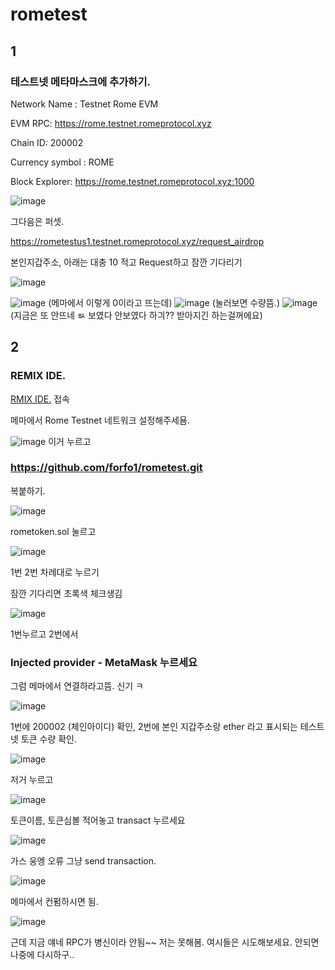 # rometest

## 1

### 테스트넷 메타마스크에 추가하기.

Network Name : Testnet Rome EVM

EVM RPC: https://rome.testnet.romeprotocol.xyz

Chain ID: 200002

Currency symbol : ROME

Block Explorer: https://rome.testnet.romeprotocol.xyz:1000    

![image](https://github.com/user-attachments/assets/7bd19ba8-fa2f-4394-8d0f-fc2480a47618)

그다음은 퍼셋.

https://rometestus1.testnet.romeprotocol.xyz/request_airdrop

본인지갑주소, 아래는 대충 10 적고 Request하고 잠깐 기다리기

![image](https://github.com/user-attachments/assets/53102a58-f09d-4379-a1d6-943fd132335e)


![image](https://github.com/user-attachments/assets/ee581fa3-cdc0-43d3-accc-5034b4e9196a)
(메마에서 이렇게 0이라고 뜨는데)
![image](https://github.com/user-attachments/assets/7d6f181a-67aa-4622-ade2-20f4388660e5)
(눌러보면 수량뜸.)
![image](https://github.com/user-attachments/assets/61807f10-abd4-4141-ad88-1281eabad97e)
(지금은 또 안뜨네 ㅄ 보였다 안보였다 하긔?? 받아지긴 하는걸꺼에요)

## 2

### REMIX IDE.


[RMIX IDE.](https://remix.ethereum.org/)
접속

메마에서 Rome Testnet 네트워크 설정해주세욤.

![image](https://github.com/user-attachments/assets/79325f36-52f6-44b4-9dd0-e326f6b2654f)
이거 누르고

### https://github.com/forfo1/rometest.git
복붙하기.

![image](https://github.com/user-attachments/assets/6c1982be-462a-4af4-9bc6-6d7279185212)

rometoken.sol 눌르고

![image](https://github.com/user-attachments/assets/3e5c1eb1-d370-4034-9181-10a19aa21f27)

1번 2번 차례대로 누르기

잠깐 기다리면 초록색 체크생김

![image](https://github.com/user-attachments/assets/1511099b-81d3-49e0-8d49-5ae512bdea16)

1번누르고 2번에서 
### Injected provider - MetaMask 누르세요

그럼 메마에서 연결하라고뜸. 신기 ㅋ

![image](https://github.com/user-attachments/assets/b53c71c9-f707-46bc-85b4-d3c684a75740)

1번에 200002 (체인아이디) 확인,
2번에 본인 지갑주소랑 ether 라고 표시되는 테스트넷 토큰 수량 확인.

![image](https://github.com/user-attachments/assets/b15f8fe2-7291-40e3-a166-22c9b1fca2e0)

저거 누르고

![image](https://github.com/user-attachments/assets/a0fa707e-25cc-4035-a14f-b6b520968c1c)

토큰이름, 토큰심볼 적어놓고 transact 누르세요



![image](https://github.com/user-attachments/assets/34d46942-4dde-4ba4-9952-09ae6fc7e80f)

가스 웅엥 오류 그냥 send transaction.

![image](https://github.com/user-attachments/assets/3e316682-058d-4e5d-be68-08a3f2c07388)

메마에서 컨펌하시면 됨.


![image](https://github.com/user-attachments/assets/803e7378-fb60-41eb-9e24-6007af460cea)


근데 지금 얘네 RPC가 병신이라 안됨~~ 저는 못해봄. 여시들은 시도해보세요. 안되면 나중에 다시하구..


